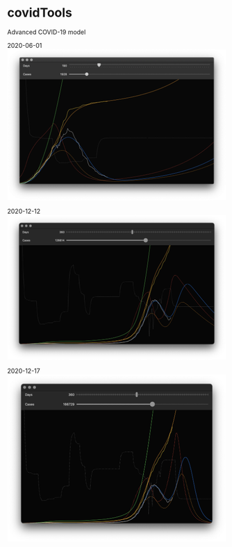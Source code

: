 # covidTools

Advanced COVID-19 model

2020-06-01
![SCREENSHOT](https://github.com/op183/covidTools/blob/master/Screenshot%202020-06-01%20at%2010.19.43.png)

2020-12-12
![SCREENSHOT](https://github.com/op183/covidTools/blob/master/Screenshot%202020-12-12%20at%2013.37.46.png)

2020-12-17
![SCREENSHOT](https://github.com/op183/covidTools/blob/master/Screenshot%202020-12-17%20at%2018.10.13.png)

